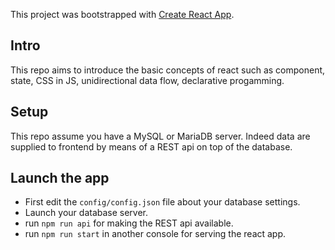 This project was bootstrapped with [Create React App](https://github.com/facebook/create-react-app).

## Intro

This repo aims to introduce the basic concepts of react such as component, state, CSS in JS, unidirectional data flow, declarative progamming.

## Setup

This repo assume you have a MySQL or MariaDB server. Indeed data are supplied to frontend by means of a REST api on top of the database.

## Launch the app

- First edit the `config/config.json` file about your database settings.
- Launch your database server.
- run `npm run api` for making the REST api available.
- run `npm run start` in another console for serving the react app.
